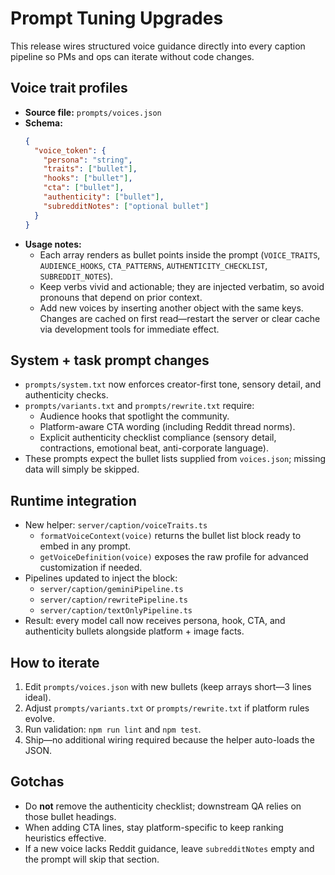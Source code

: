 # Prompt Tuning Upgrades

This release wires structured voice guidance directly into every caption pipeline so PMs and ops can iterate without code changes.

## Voice trait profiles
- **Source file:** `prompts/voices.json`
- **Schema:**
  ```json
  {
    "voice_token": {
      "persona": "string",
      "traits": ["bullet"],
      "hooks": ["bullet"],
      "cta": ["bullet"],
      "authenticity": ["bullet"],
      "subredditNotes": ["optional bullet"]
    }
  }
  ```
- **Usage notes:**
  - Each array renders as bullet points inside the prompt (`VOICE_TRAITS`, `AUDIENCE_HOOKS`, `CTA_PATTERNS`, `AUTHENTICITY_CHECKLIST`, `SUBREDDIT_NOTES`).
  - Keep verbs vivid and actionable; they are injected verbatim, so avoid pronouns that depend on prior context.
  - Add new voices by inserting another object with the same keys. Changes are cached on first read—restart the server or clear cache via development tools for immediate effect.

## System + task prompt changes
- `prompts/system.txt` now enforces creator-first tone, sensory detail, and authenticity checks.
- `prompts/variants.txt` and `prompts/rewrite.txt` require:
  - Audience hooks that spotlight the community.
  - Platform-aware CTA wording (including Reddit thread norms).
  - Explicit authenticity checklist compliance (sensory detail, contractions, emotional beat, anti-corporate language).
- These prompts expect the bullet lists supplied from `voices.json`; missing data will simply be skipped.

## Runtime integration
- New helper: `server/caption/voiceTraits.ts`
  - `formatVoiceContext(voice)` returns the bullet list block ready to embed in any prompt.
  - `getVoiceDefinition(voice)` exposes the raw profile for advanced customization if needed.
- Pipelines updated to inject the block:
  - `server/caption/geminiPipeline.ts`
  - `server/caption/rewritePipeline.ts`
  - `server/caption/textOnlyPipeline.ts`
- Result: every model call now receives persona, hook, CTA, and authenticity bullets alongside platform + image facts.

## How to iterate
1. Edit `prompts/voices.json` with new bullets (keep arrays short—3 lines ideal).
2. Adjust `prompts/variants.txt` or `prompts/rewrite.txt` if platform rules evolve.
3. Run validation: `npm run lint` and `npm test`.
4. Ship—no additional wiring required because the helper auto-loads the JSON.

## Gotchas
- Do **not** remove the authenticity checklist; downstream QA relies on those bullet headings.
- When adding CTA lines, stay platform-specific to keep ranking heuristics effective.
- If a new voice lacks Reddit guidance, leave `subredditNotes` empty and the prompt will skip that section.